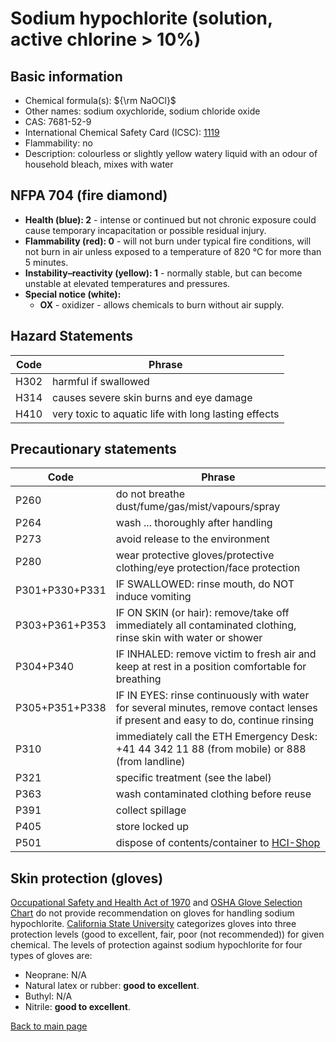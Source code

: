 # Sodium hypochlorite (solution, active chlorine > 10%)

## Basic information

- Chemical formula(s): ${\rm NaOCl}$
- Other names: sodium oxychloride, sodium chloride oxide
- CAS: 7681-52-9
- International Chemical Safety Card (ICSC): [1119](https://inchem.org/documents/icsc/icsc/eics1119.htm)
- Flammability: no
- Description: colourless or slightly yellow watery liquid with an odour of household bleach, mixes with water

## NFPA 704 (fire diamond)

- **Health (blue): 2** - intense or continued but not chronic exposure could cause temporary incapacitation or possible residual injury.
- **Flammability (red): 0** - will not burn under typical fire conditions, will not burn in air unless exposed to a temperature of 820 °C for more than 5 minutes.
- **Instability–reactivity (yellow): 1** - normally stable, but can become unstable at elevated temperatures and pressures.
- **Special notice (white):**
	- **OX** - oxidizer - allows chemicals to burn without air supply.

## Hazard Statements

| Code | Phrase                                               |
| ---- | ---------------------------------------------------- |
| H302 | harmful if swallowed                                 |
| H314 | causes severe skin burns and eye damage              |
| H410 | very toxic to aquatic life with long lasting effects |

## Precautionary statements

| Code           | Phrase                                                                                                                           |
| -------------- | -------------------------------------------------------------------------------------------------------------------------------- |
| P260           | do not breathe dust/fume/gas/mist/vapours/spray                                                                                  |
| P264           | wash ... thoroughly after handling                                                                                               |
| P273           | avoid release to the environment                                                                                                 |
| P280           | wear protective gloves/protective clothing/eye protection/face protection                                                        |
| P301+P330+P331 | IF SWALLOWED: rinse mouth, do NOT induce vomiting                                                                                |
| P303+P361+P353 | IF ON SKIN (or hair): remove/take off immediately all contaminated clothing, rinse skin with water or shower                     |
| P304+P340      | IF INHALED: remove victim to fresh air and keep at rest in a position comfortable for breathing                                  |
| P305+P351+P338 | IF IN EYES: rinse continuously with water for several minutes, remove contact lenses if present and easy to do, continue rinsing |
| P310           | immediately call the ETH Emergency Desk: +41 44 342 11 88 (from mobile) or 888 (from landline)                                   |
| P321           | specific treatment (see the label)                                                                                               |
| P363           | wash contaminated clothing before reuse                                                                                          |
| P391           | collect spillage                                                                                                                 |
| P405           | store locked up                                                                                                                  |
| P501           | dispose of contents/container to [HCI-Shop](https://hci-shop.ethz.ch/en/)                                                        |

## Skin protection (gloves)

[Occupational Safety and Health Act of 1970](https://www.osha.gov/sites/default/files/publications/osha3151.pdf) and [OSHA Glove Selection Chart](https://safety.fsu.edu/safety_manual/OSHA%20Glove%20Selection%20Chart.pdf) do not provide recommendation on gloves for handling sodium hypochlorite. [California State University](https://web.csulb.edu/colleges/cnsm/safety/documents/gloves.htm) categorizes gloves into three protection levels (good to excellent, fair, poor (not recommended)) for given chemical. The levels of protection against sodium hypochlorite for four types of gloves are:

- Neoprane: N/A
- Natural latex or rubber: **good to excellent**.
- Buthyl: N/A
- Nitrile: **good to excellent**.

[Back to main page](https://github.com/Global-Health-Engineering/wet-lab-chemicals)
